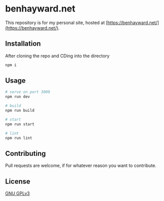 # benhayward.net

This repository is for my personal site, hosted at [https://benhayward.net/](https://benhayward.net/).

## Installation

After cloning the repo and CDing into the directory

```sh
npm i
```

## Usage

```sh
# serve on port 3000 
npm run dev

# build
npm run build

# start
npm run start

# lint
npm run lint
```
## Contributing

Pull requests are welcome, if for whatever reason you want to contribute.

## License

[GNU GPLv3](https://www.gnu.org/licenses/gpl-3.0.en.html)
